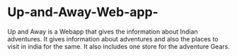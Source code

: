 # Up-and-Away-Web-app-
Up and Away is a Webapp that gives the information about Indian adventures. It gives information about adventures and also the places to visit in india for the same. It also includes one store for the adventure Gears.
